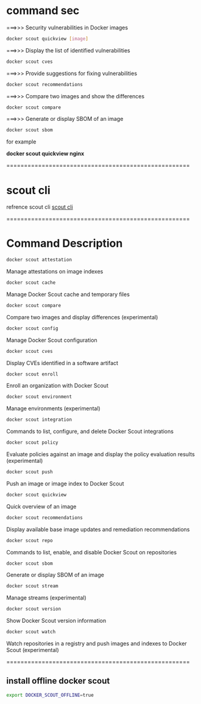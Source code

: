 # command sec

===>>> Security vulnerabilities in Docker images
```bash
docker scout quickview [image]
```

===>>> Display the list of identified vulnerabilities
```bash
docker scout cves
```

===>>> Provide suggestions for fixing vulnerabilities
```bash
docker scout recommendations
```

===>>> Compare two images and show the differences
```bash
docker scout compare
```

===>>> Generate or display SBOM of an image
```bash
docker scout sbom
```

for example

**docker scout quickview nginx**

====================================================

# scout cli

refrence scout cli
[ scout cli ](https://github.com/docker/scout-cli/releases)

====================================================

# Command	Description
```bash
docker scout attestation
```
Manage attestations on image indexes

```bash
docker scout cache
```
Manage Docker Scout cache and temporary files

```bash
docker scout compare
```
Compare two images and display differences (experimental)

```bash
docker scout config
```
Manage Docker Scout configuration

```bash
docker scout cves
```
Display CVEs identified in a software artifact

```bash
docker scout enroll
```
Enroll an organization with Docker Scout

```bash
docker scout environment
```
Manage environments (experimental)

```bash
docker scout integration
```
Commands to list, configure, and delete Docker Scout integrations


```bash
docker scout policy
```
Evaluate policies against an image and display the policy evaluation results (experimental)

```bash
docker scout push
```
Push an image or image index to Docker Scout

```bash
docker scout quickview
```
Quick overview of an image

```bash
docker scout recommendations
```
Display available base image updates and remediation recommendations

```bash
docker scout repo
```
Commands to list, enable, and disable Docker Scout on repositories

```bash
docker scout sbom
```
Generate or display SBOM of an image

```bash
docker scout stream
```
Manage streams (experimental)

```bash
docker scout version
```
Show Docker Scout version information

```bash
docker scout watch
```
Watch repositories in a registry and push images and indexes to Docker Scout (experimental)

====================================================

## install offline docker scout

```bash
export DOCKER_SCOUT_OFFLINE=true
```
